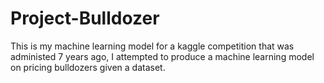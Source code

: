 # Project-Bulldozer
This is my machine learning model for a kaggle competition that was administed 7 years ago, I attempted to produce a machine learning model on pricing bulldozers given a dataset. 
